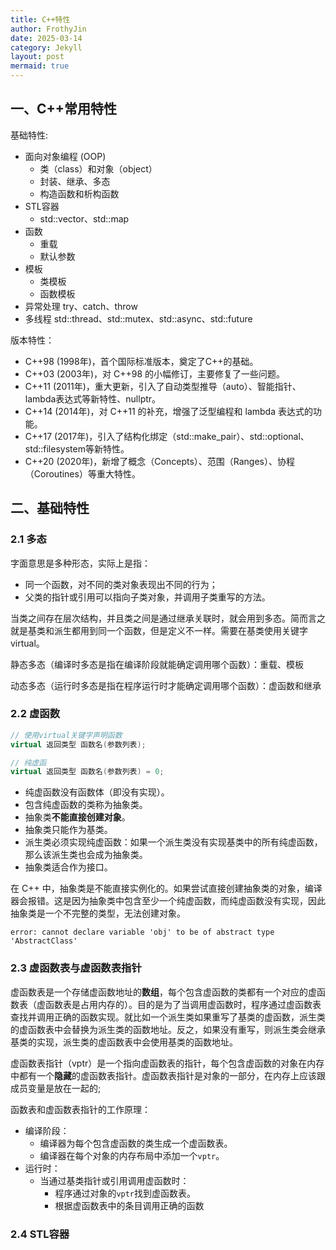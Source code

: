 ```yaml
---
title: C++特性
author: FrothyJin
date: 2025-03-14
category: Jekyll
layout: post
mermaid: true
---
```


## 一、C++常用特性

基础特性:
- 面向对象编程 (OOP)
    - 类（class）和对象（object）
    - 封装、继承、多态
    - 构造函数和析构函数
- STL容器
    - std::vector、std::map
- 函数
    - 重载
    - 默认参数
- 模板
    - 类模板
    - 函数模板
- 异常处理
    try、catch、throw
- 多线程
    std::thread、std::mutex、std::async、std::future

版本特性：
- C++98 (1998年)，首个国际标准版本，奠定了C++的基础。
- C++03 (2003年)，对 C++98 的小幅修订，主要修复了一些问题。
- C++11 (2011年)，重大更新，引入了自动类型推导（auto）、智能指针、lambda表达式等新特性、nullptr。
- C++14 (2014年)，对 C++11 的补充，增强了泛型编程和 lambda 表达式的功能。
- C++17 (2017年)，引入了结构化绑定（std::make_pair）、std::optional、std::filesystem等新特性。
- C++20 (2020年)，新增了概念（Concepts）、范围（Ranges）、协程（Coroutines）等重大特性。

## 二、基础特性

### 2.1 多态

字面意思是多种形态，实际上是指：
- 同一个函数，对不同的类对象表现出不同的行为；
- 父类的指针或引用可以指向子类对象，并调用子类重写的方法。

当类之间存在层次结构，并且类之间是通过继承关联时，就会用到多态。简而言之就是基类和派生都用到同一个函数，但是定义不一样。需要在基类使用关键字virtual。

静态多态（编译时多态是指在编译阶段就能确定调用哪个函数）：重载、模板

动态多态（运行时多态是指在程序运行时才能确定调用哪个函数）：虚函数和继承

### 2.2 虚函数

``` C++
// 使用virtual关键字声明函数
virtual 返回类型 函数名(参数列表);

// 纯虚函
virtual 返回类型 函数名(参数列表) = 0;
```

- 纯虚函数没有函数体（即没有实现）。
- 包含纯虚函数的类称为抽象类。
- 抽象类**不能直接创建对象**。
- 抽象类只能作为基类。
- 派生类必须实现纯虚函数：如果一个派生类没有实现基类中的所有纯虚函数，那么该派生类也会成为抽象类。
- 抽象类适合作为接口。

在 C++ 中，抽象类是不能直接实例化的。如果尝试直接创建抽象类的对象，编译器会报错。这是因为抽象类中包含至少一个纯虚函数，而纯虚函数没有实现，因此抽象类是一个不完整的类型，无法创建对象。
```
error: cannot declare variable 'obj' to be of abstract type 'AbstractClass'
```

### 2.3 虚函数表与虚函数表指针

虚函数表是一个存储虚函数地址的**数组**，每个包含虚函数的类都有一个对应的虚函数表（虚函数表是占用内存的）。目的是为了当调用虚函数时，程序通过虚函数表查找并调用正确的函数实现。就比如一个派生类如果重写了基类的虚函数，派生类的虚函数表中会替换为派生类的函数地址。反之，如果没有重写，则派生类会继承基类的实现，派生类的虚函数表中会使用基类的函数地址。

虚函数表指针（vptr）是一个指向虚函数表的指针，每个包含虚函数的对象在内存中都有一个**隐藏**的虚函数表指针。虚函数表指针是对象的一部分，在内存上应该跟成员变量是放在一起的;

函数表和虚函数表指针的工作原理：
- 编译阶段：
    - 编译器为每个包含虚函数的类生成一个虚函数表。
    - 编译器在每个对象的内存布局中添加一个`vptr`。
- 运行时：
    - 当通过基类指针或引用调用虚函数时：
        - 程序通过对象的`vptr`找到虚函数表。
        - 根据虚函数表中的条目调用正确的函数

### 2.4 STL容器

